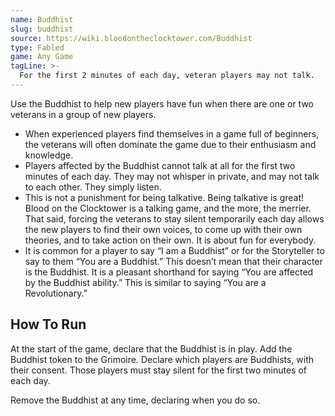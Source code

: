 ```yaml
---
name: Buddhist
slug: buddhist
source: https://wiki.bloodontheclocktower.com/Buddhist
type: Fabled
game: Any Game
tagLine: >-
  For the first 2 minutes of each day, veteran players may not talk.
---
```


Use the Buddhist to help new players have fun when there are one or two
veterans in a group of new players.

- When experienced players find themselves in a game full of beginners,
  the veterans will often dominate the game due to their enthusiasm and
  knowledge.
- Players affected by the Buddhist cannot talk at all for the first two
  minutes of each day. They may not whisper in private, and may not talk
  to each other. They simply listen.
- This is not a punishment for being talkative. Being talkative is
  great! Blood on the Clocktower is a talking game, and the more, the
  merrier. That said, forcing the veterans to stay silent temporarily
  each day allows the new players to find their own voices, to come up
  with their own theories, and to take action on their own. It is about
  fun for everybody.
- It is common for a player to say “I am a Buddhist” or for the
  Storyteller to say to them “You are a Buddhist.” This doesn’t mean
  that their character is the Buddhist. It is a pleasant shorthand for
  saying “You are affected by the Buddhist ability.” This is similar to
  saying “You are a Revolutionary.”

## How To Run

At the start of the game, declare that the Buddhist is in play. Add the
Buddhist token to the Grimoire. Declare which players are Buddhists,
with their consent. Those players must stay silent for the first two
minutes of each day.

Remove the Buddhist at any time, declaring when you do so.
